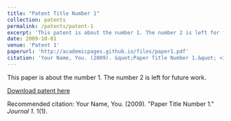```yaml
---
title: "Patent Title Number 1"
collection: patents
permalink: /patents/patent-1
excerpt: 'This patent is about the number 1. The number 2 is left for future work.'
date: 2009-10-01
venue: 'Patent 1'
paperurl: 'http://academicpages.github.io/files/paper1.pdf'
citation: 'Your Name, You. (2009). &quot;Paper Title Number 1.&quot; <i>Journal 1</i>. 1(1).'
---
```

This paper is about the number 1. The number 2 is left for future work.

[Download patent here](http://academicpages.github.io/files/paper1.pdf)

Recommended citation: Your Name, You. (2009). "Paper Title Number 1." <i>Journal 1</i>. 1(1).